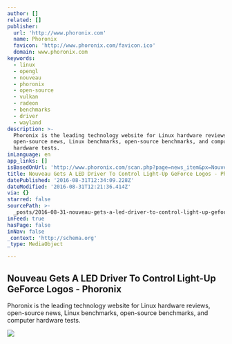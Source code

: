 ```yaml
---
author: []
related: []
publisher:
  url: 'http://www.phoronix.com'
  name: Phoronix
  favicon: 'http://www.phoronix.com/favicon.ico'
  domain: www.phoronix.com
keywords:
  - linux
  - opengl
  - nouveau
  - phoronix
  - open-source
  - vulkan
  - radeon
  - benchmarks
  - driver
  - wayland
description: >-
  Phoronix is the leading technology website for Linux hardware reviews,
  open-source news, Linux benchmarks, open-source benchmarks, and computer
  hardware tests.
inLanguage: en
app_links: []
isBasedOnUrl: 'http://www.phoronix.com/scan.php?page=news_item&px=Nouveau-LED-Driver'
title: Nouveau Gets A LED Driver To Control Light-Up GeForce Logos - Phoronix
datePublished: '2016-08-31T12:34:09.228Z'
dateModified: '2016-08-31T12:21:36.414Z'
via: {}
starred: false
sourcePath: >-
  _posts/2016-08-31-nouveau-gets-a-led-driver-to-control-light-up-geforce-logos.md
inFeed: true
hasPage: false
inNav: false
_context: 'http://schema.org'
_type: MediaObject

---
```

<article style=""><h1>Nouveau Gets A LED Driver To Control Light-Up GeForce Logos - Phoronix</h1><p>Phoronix is the leading technology website for Linux hardware reviews, open-source news, Linux benchmarks, open-source benchmarks, and computer hardware tests.</p><img src="http://www.phoronix.net/image.php?id=2016&amp;image=nouveau_led_driver_med" /></article>